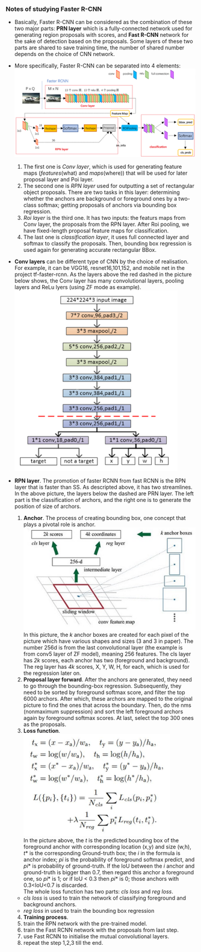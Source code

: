 ### Notes of studying Faster R-CNN
+ Basically, Faster R-CNN can be considered as the combination of these two major parts: **PRN layer** which is a fully-connected network used for generating region proposals with scores, and **Fast R-CNN** network for the sake of detection based on the proposals. Some layers of these two parts are shared to save training time, the number of shared number depends on the choice of CNN network.

+ More specifically, Faster R-CNN can be separated into 4 elements:![Faster RCNN](3282.png "Faster RCNN")
  1. The first one is _Conv layer_, which is used for generating feature maps (*features*(what) and *maps*(where)) that will be used for later proposal layer and Poi layer.
  1. The second one is _RPN layer_ used for outputting a set of rectangular object proposals. There are two tasks in this layer: determining whether the anchors are background or foreground ones by a two-class softmax; getting proposals of anchors via bounding box regression.
  1. _Roi layer_ is the third one. It has two inputs: the featurs maps from Conv layer, the proposals from the RPN layer. After Roi pooling, we have fixed-length proposal feature maps for classification.
  1. The last one is _classification layer_, it uses full connected layer and softmax to classify the proposals. Then, bounding box regression is used again for generating accurate rectangular BBox.

+ **Conv layers** can be different type of CNN by the choice of realisation. For example, it can be VGG16, resnet16,101,152, and mobile net in the project tf-faster-rcnn. As the layers above the red dashed in the picture below shows, the Conv layer has many convolutional layers, pooling layers and ReLu lyers (using ZF mode as example).<br>![](3285.png)<br>

+ **RPN layer**. The promotion of faster RCNN from fast RCNN is the RPN layer that is faster than SS. As descripted above, it has two streamlines. In the above picture, the layers below the dashed are PRN layer. The left part is the classification of archors, and the right one is to generate the position of size of archors.
  1. **Anchor**. The process of creating bounding box, one concept that plays a pivotal role is anchor. ![](3284.png)
  <br>In this picture, the *k* anchor boxes are created for each pixel of the picture which have various shapes and sizes (3 and 3 in paper). The number 256d is from the last convolutional layer (the example is from conv5 layer of ZF model), meaning 256 features. The cls layer has *2k* scores, each anchor has two (foreground and background). The reg layer has *4k* scores, X, Y, W, H, for each, which is used for the regression later on.
  2. **Proposal layer forward**. After the anchors are generated, they need to go through the bounding-box regression. Subsequently, they need to be sorted by foreground softmax score, and filter the top 6000 archors. After which, these archors are mapped to the original picture to find the ones that across the boundary. Then, do the nms (nonmaximum suppression) and sort the left foreground archors again by foreground softmax scores. At last, select the top 300 ones as the proposals.
  3. **Loss function**. <br>![](3286.png)<br>In the picture above, the *t* is the predicted bounding box of the foreground anchor with corresponding location (x,y) and size (w,h), *t*\* is the corresponding Ground-truth box; the *i* in the formula is anchor index; *pi* is the probability of foreground softmax predict, and *pi*\* is probability of ground-truth. If the IoU between the *i* anchor and ground-truth is bigger than 0.7, then regard this anchor a foreground one, so *pi*\* is 1; or if IoU < 0.3 then *pi*\* is 0; those anchors with 0.3<IoU<0.7 is discarded.<br> The whole loss function has two parts: *cls loss* and *reg loss*.
    - *cls loss* is used to train the network of classifying foreground and background anchors.
    - *reg loss* in used to train the bounding box regression
  4. **Training process**.
    1. train the RPN network with the pre-trained model.
    2. train the Fast RCNN network with the proposals from last step.
    3. use Fast RCNN to initialise the mutual convolutional layers.
    4. repeat the step 1,2,3 till the end.
